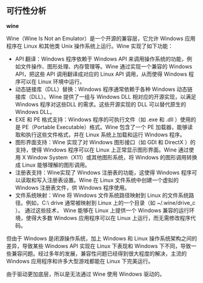 ## 可行性分析
**wine**

Wine（Wine Is Not an Emulator）是一个开源的兼容层，它允许 Windows 应用程序在 Linux 和其他类 Unix 操作系统上运行。Wine 实现了如下功能：
- API 翻译：Windows 程序依赖于 Windows API 来调用操作系统的功能，例如文件操作、图形处理、内存管理等。Wine 通过实现一个兼容的 Windows API，把这些 API 调用翻译成对应的 Linux API 调用，从而使得 Windows 程序可以在 Linux 环境中运行。
- 动态链接库（DLL）替换：Windows 程序通常依赖于各种 Windows 动态链接库（DLL）。Wine 提供了一组与 Windows DLL 相对应的开源实现，以满足 Windows 程序对这些DLL 的需求。这些开源实现的 DLL 可以替代原生的 Windows DLL。
- EXE 和 PE 格式支持：Windows 程序的可执行文件（如 .exe 和 .dll ）使用的是 PE（Portable Executable）格式。Wine 包含了一个 PE 加载器，能够读取和执行这些文件格式，并在 Linux 系统上加载和运行 Windows 程序。
- 图形界面支持：Wine 实现了对 Windows 图形接口（如 GDI 和 DirectX ）的支持，使得 Windows 程序可以在 Linux 上正常显示图形界面。Wine 通过使用 X Window System（X11）或其他图形系统，将 Windows 的图形调用转换成 Linux 能够理解的图形调用。
- 注册表支持：Wine实现了 Windows 注册表的功能，这使得 Windows 程序可以读取和写入注册表设置。Wine 在 Linux 文件系统中创建一个虚拟的 Windows 注册表文件，供 Windows 程序使用。
- 文件系统映射：Wine 将 Windows 文件系统路径映射到 Linux 的文件系统路径。例如，C:\ drive 通常被映射到 Linux 上的一个目录（如 ~/.wine/drive_c ）。
通过这些技术， Wine 能够在 Linux 上提供一个 Windows 兼容的运行环境，使得大多数 Windows 应用程序可以在 Linux 上运行，而无需修改程序代码。

但由于 Windows 是闭源操作系统，加上 Windows 和 Linux 操作系统架构之间的差异，导致某些 Windows API 实现在 Linux 下表现和 Windows 下不同，导致一些兼容问题。经过多年的发展，兼容性问题已经得到很大程度的解决，主流的 Windows 应用程序和许多大型游戏都能在 Linux 下完美运行。

由于驱动更加底层，所以是无法通过 Wine 使用 Windows 驱动的。
